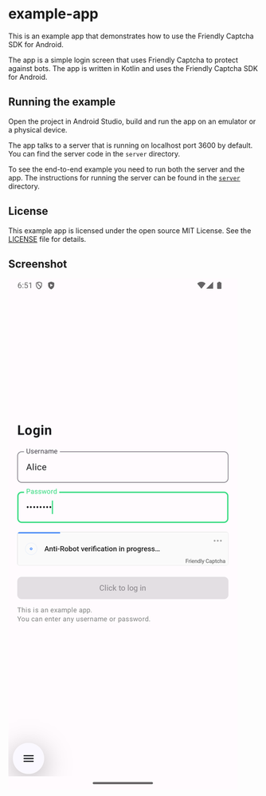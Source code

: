 # example-app

This is an example app that demonstrates how to use the Friendly Captcha SDK for Android.

The app is a simple login screen that uses Friendly Captcha to protect against bots. The app is written in Kotlin and uses the Friendly Captcha SDK for Android.

## Running the example
Open the project in Android Studio, build and run the app on an emulator or a physical device.

The app talks to a server that is running on localhost port 3600 by default. You can find the server code in the `server` directory.

To see the end-to-end example you need to run both the server and the app. The instructions for running the server can be found in the [`server`](./server/README.md) directory.

## License
This example app is licensed under the open source MIT License. See the [LICENSE](./LICENSE) file for details.

## Screenshot
![Screenshot](./screenshot.png)